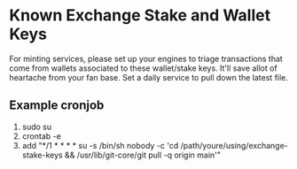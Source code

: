 # Known Exchange Stake and Wallet Keys
For minting services, please set up your engines to triage transactions that come from wallets associated to these wallet/stake keys.  It'll save allot of heartache from your fan base.
Set a daily service to pull down the latest file.

## Example cronjob
1) sudo su
2) crontab -e
3) add "*/1 * * * * su -s /bin/sh nobody -c 'cd /path/youre/using/exchange-stake-keys && /usr/lib/git-core/git pull -q origin main'"
